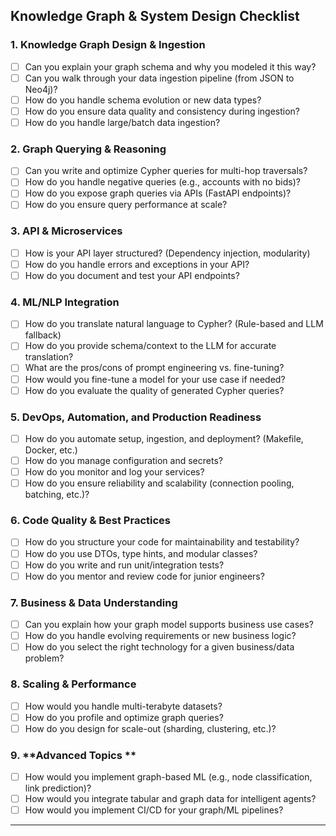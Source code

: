 
## **Knowledge Graph & System Design Checklist**

### 1. **Knowledge Graph Design & Ingestion**
- [ ] Can you explain your graph schema and why you modeled it this way?
- [ ] Can you walk through your data ingestion pipeline (from JSON to Neo4j)?
- [ ] How do you handle schema evolution or new data types?
- [ ] How do you ensure data quality and consistency during ingestion?
- [ ] How do you handle large/batch data ingestion?

### 2. **Graph Querying & Reasoning**
- [ ] Can you write and optimize Cypher queries for multi-hop traversals?
- [ ] How do you handle negative queries (e.g., accounts with no bids)?
- [ ] How do you expose graph queries via APIs (FastAPI endpoints)?
- [ ] How do you ensure query performance at scale?

### 3. **API & Microservices**
- [ ] How is your API layer structured? (Dependency injection, modularity)
- [ ] How do you handle errors and exceptions in your API?
- [ ] How do you document and test your API endpoints?

### 4. **ML/NLP Integration**
- [ ] How do you translate natural language to Cypher? (Rule-based and LLM fallback)
- [ ] How do you provide schema/context to the LLM for accurate translation?
- [ ] What are the pros/cons of prompt engineering vs. fine-tuning?
- [ ] How would you fine-tune a model for your use case if needed?
- [ ] How do you evaluate the quality of generated Cypher queries?

### 5. **DevOps, Automation, and Production Readiness**
- [ ] How do you automate setup, ingestion, and deployment? (Makefile, Docker, etc.)
- [ ] How do you manage configuration and secrets?
- [ ] How do you monitor and log your services?
- [ ] How do you ensure reliability and scalability (connection pooling, batching, etc.)?

### 6. **Code Quality & Best Practices**
- [ ] How do you structure your code for maintainability and testability?
- [ ] How do you use DTOs, type hints, and modular classes?
- [ ] How do you write and run unit/integration tests?
- [ ] How do you mentor and review code for junior engineers?

### 7. **Business & Data Understanding**
- [ ] Can you explain how your graph model supports business use cases?
- [ ] How do you handle evolving requirements or new business logic?
- [ ] How do you select the right technology for a given business/data problem?

### 8. **Scaling & Performance**
- [ ] How would you handle multi-terabyte datasets?
- [ ] How do you profile and optimize graph queries?
- [ ] How do you design for scale-out (sharding, clustering, etc.)?

### 9. **Advanced Topics **
- [ ] How would you implement graph-based ML (e.g., node classification, link prediction)?
- [ ] How would you integrate tabular and graph data for intelligent agents?
- [ ] How would you implement CI/CD for your graph/ML pipelines?

---